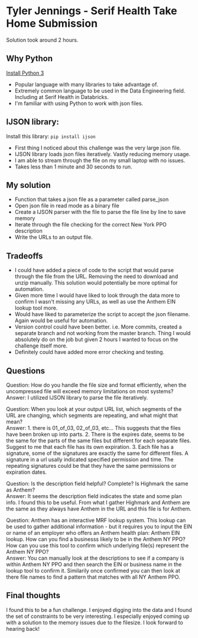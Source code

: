# Tyler Jennings - Serif Health Take Home Submission
Solution took around 2 hours.

## Why Python
[Install Python 3](https://www.python.org/downloads/)
- Popular language with many libraries to take advantage of.
- Extremely common language to be used in the Data Engineering field. Including at Serif Health in Databricks.
- I'm familiar with using Python to work with json files.

## IJSON library:
Install this library: ```pip install ijson```
- First thing I noticed about this challenge was the very large json file.
- IJSON library loads json files iteratively. Vastly reducing memory usage.
- I am able to stream through the file on my small laptop with no issues.
- Takes less than 1 minute and 30 seconds to run.

## My solution
- Function that takes a json file as a parameter called parse_json
- Open json file in read mode as a binary file
- Create a IJSON parser with the file to parse the file line by line to save memory
- Iterate through the file checking for the correct New York PPO description
- Write the URLs to an output file.

## Tradeoffs
- I could have added a piece of code to the script that would parse through the file from the URL. Removing the need to download and unzip manually. This solution would potentially be more optimal for automation.
- Given more time I would have liked to look through the data more to confirm I wasn't missing any URLs, as well as use the Anthem EIN lookup tool more.
- Would have liked to parameterize the script to accept the json filename. Again would be useful for automation.
- Version control could have been better. i.e. More commits, created a separate branch and not working from the master branch. Thing I would absolutely do on the job but given 2 hours I wanted to focus on the challenge itself more.
- Definitely could have added more error checking and testing.

## Questions
Question: How do you handle the file size and format efficiently, when the uncompressed file will exceed memory limitations on most systems?  
Answer: I utilized IJSON library to parse the file iteratively.

Question: When you look at your output URL list, which segments of the URL are changing, which segments are repeating, and what might that mean?  
Answer: 1. there is 01_of_03, 02_of_03, etc... This suggests that the files have been broken up into parts. 2. There is the expires date, seems to be the same for the parts of the same files but different for each separate files. Suggest to me that each file has its own expiration. 3. Each file has a signature, some of the signatures are exactly the same for different files. A signature in a url usally indicated specified permission and time. The repeating signatures could be that they have the same permissions or expiration dates.

Question: Is the description field helpful? Complete? Is Highmark the same as Anthem?  
Answer: It seems the description field indicates the state and some plan info. I found this to be useful. From what I gather Highmark and Anthem are the same as they always have Anthem in the URL and this file is for Anthem.

Question: Anthem has an interactive MRF lookup system. This lookup can be used to gather additional information - but it requires you to input the EIN or name of an employer who offers an Anthem health plan: Anthem EIN lookup. How can you find a businesss likely to be in the Anthem NY PPO? How can you use this tool to confirm which underlying file(s) represent the Anthem NY PPO?  
Answer: You can manually look at the descriptions to see if a company is within Anthem NY PPO and then search the EIN or business name in the lookup tool to confirm it. Similarily once confirmed you can then look at there file names to find a pattern that matches with all NY Anthem PPO.

## Final thoughts
I found this to be a fun challenge. I enjoyed digging into the data and I found the set of constraints to be very interesting. I especially enjoyed coming up with a solution to the memory issues due to the filesize. I look forward to hearing back!